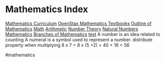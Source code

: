 # Mathematics Index

[Mathematics Curriculum](mathematics-curriculum.md)
[OpenStax Mathematics Textbooks](OpenStax-Mathematics-Textbooks.md)
[Outline of Mathematics](Outline-of-Mathematics.md)
[Math](Math.md)
[Artihmetic](Artihmetic.md)
[Number Theory](Number-Theory.md)
[Natural Numbers](Natural-Numbers.md)
[Mathematics](Mathematics.md)
[Branches of Mathematics](Branches-of-Mathematics.md)
[test](test)
A number is an idea related to counting
A numeral is a symbol used to represent a number.
distribute property when multiplying 
  8 x 7 = 8 x (5 +2) = 40 + 16 = 56

  #mathematics

